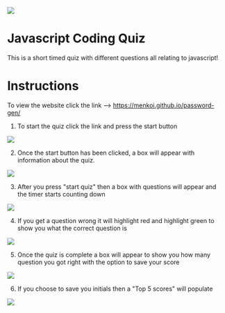 <img src="https://i.imgur.com/26Tj3u2.png"/></a>

# Javascript Coding Quiz
This is a short timed quiz with different questions all relating to javascript!

# Instructions 
To view the website click the link --> 
https://menkoi.github.io/password-gen/

1. To start the quiz click the link and press the start button

<img src="https://i.imgur.com/2IB6kW7.png" /></a>


2. Once the start button has been clicked, a box will appear with information about the quiz.

<img src="https://i.imgur.com/wV9Q7n3.png" /></a>

3. After you press "start quiz" then a box with questions will appear and the timer starts counting down

<img src="https://i.imgur.com/mPIFOir.png" /></a>

4. If you get a question wrong it will highlight red and highlight green to show you what the correct question is

<img src="https://i.imgur.com/KHzwBqw.png" /></a>

5. Once the quiz is complete a box will appear to show you how many question you got right with the option to save your score

<img src="https://i.imgur.com/g68dTpp.png" /></a>

6. If you choose to save you initials then a "Top 5 scores" will populate

<img src="https://i.imgur.com/XBCGBHp.png" ></a>

